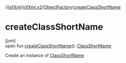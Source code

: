 //[iofXml](../../../index.md)/[iofXml.v2](../index.md)/[ObjectFactory](index.md)/[createClassShortName](create-class-short-name.md)

# createClassShortName

[jvm]\
open fun [createClassShortName](create-class-short-name.md)(): [ClassShortName](../-class-short-name/index.md)

Create an instance of [ClassShortName](../-class-short-name/index.md)
